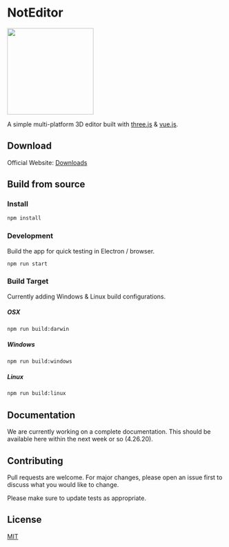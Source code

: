# NotEditor

<image width="200" height="200" src="https://notchris.net/noteditor/icon.png"/>

A simple multi-platform 3D editor built with [three.js](https://threejs.org/) & [vue.js](https://vuejs.org/).

## Download

Official Website: [Downloads](https://notchris.net/noteditor)

## Build from source

### Install

```bash
npm install
```

### Development
Build the app for quick testing in Electron / browser.

```bash
npm run start
```

### Build Target
Currently adding Windows & Linux build configurations.
##### OSX
```bash
npm run build:darwin
```
##### Windows
```bash
npm run build:windows
```
##### Linux
```bash
npm run build:linux
```
## Documentation

We are currently working on a complete documentation. This should be available here within the next week or so (4.26.20).

## Contributing
Pull requests are welcome. For major changes, please open an issue first to discuss what you would like to change.

Please make sure to update tests as appropriate.

## License
[MIT](https://choosealicense.com/licenses/mit/)